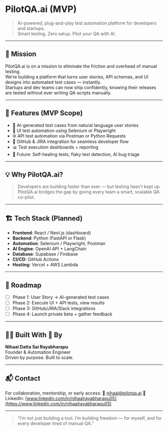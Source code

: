# PilotQA.ai (MVP)

> AI-powered, plug-and-play test automation platform for developers and startups.  
> Smart testing. Zero setup. Pilot your QA with AI.

---

## 🚀 Mission

PilotQA.ai is on a mission to eliminate the friction and overhead of manual testing.  
We’re building a platform that turns user stories, API schemas, and UI designs into automated test cases — instantly.  
Startups and dev teams can now ship confidently, knowing their releases are tested without ever writing QA scripts manually.

---

## 🎯 Features (MVP Scope)

- 🧠 AI-generated test cases from natural language user stories
- 🧪 UI test automation using Selenium or Playwright
- 🌐 API test automation via Postman or Python Requests
- 🔗 GitHub & JIRA integration for seamless developer flow
- 📊 Test execution dashboards + reporting
- 🤖 Future: Self-healing tests, flaky test detection, AI bug triage

---

## 💡 Why PilotQA.ai?

> Developers are building faster than ever — but testing hasn’t kept up.  
> PilotQA.ai bridges the gap by giving every team a smart, scalable QA co-pilot.

---

## 🏗️ Tech Stack (Planned)

- **Frontend**: React / Next.js (dashboard)
- **Backend**: Python (FastAPI or Flask)
- **Automation**: Selenium / Playwright, Postman
- **AI Engine**: OpenAI API + LangChain
- **Database**: Supabase / Firebase
- **CI/CD**: GitHub Actions
- **Hosting**: Vercel + AWS Lambda

---

## 📅 Roadmap

- [ ] Phase 1: User Story → AI-generated test cases
- [ ] Phase 2: Execute UI + API tests, view results
- [ ] Phase 3: GitHub/JIRA/Slack integrations
- [ ] Phase 4: Launch private beta + gather feedback

---

## 🙋‍♂️ Built With 💛 By

**Nihaal Datta Sai Rayabharapu**  
Founder & Automation Engineer  
Driven by purpose. Built to scale.

---

## 📬 Contact

For collaboration, mentorship, or early access:
📧 nihaal@pilotqa.ai
🔗 LinkedIn: [www.linkedin.com/in/nihaalrayabharapu05](https://www.linkedin.com/in/nihaalrayabharapu05)

---

> “I’m not just building a tool. I’m building freedom — for myself, and for every developer tired of manual QA.”